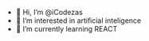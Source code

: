 - 👋 Hi, I’m @iCodezas
- 👀 I’m interested in artificial inteligence
- 🌱 I’m currently learning REACT

<!---
iCodezas/iCodezas is a ✨ special ✨ repository because its `README.md` (this file) appears on your GitHub profile.
You can click the Preview link to take a look at your changes.
--->
